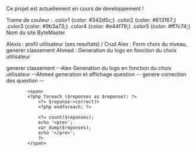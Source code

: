 Ce projet est actuellement en cours de developpement !

Trame de couleur :
.color1 {color: #342d5c;}
.color2 {color: #613167;}
.color3 {color: #9b3a73;}
.color4 {color: #e44f79;}
.color5 {color: #ff7c74;}
Nom du site ByteMaster

<!-- Alexis : Page d'accueil / Nav / Connexion / Inscription
Alex, Ahmed : FAQ, Choix thèmes, Choix difficulté, Start Quizz, Contact
Mathieu : Question, Leaderboard, Correction -->

Alexis : profil utilisateur (ses resultats) / Crud
Alex : Form choix du niveau, generer classement
Ahmed : Generation du logo en fonction du choix utilisateur

<!-- Mathieu : Form choix du theme -->
<!-- Choix du thème => form --Mathieu -->
<!-- Choix du niveau => form --Alex -->

generer classement --Alex
Generation du logo en fonction du choix utilisateur --Ahmed
generation et affichage question --
genere correction des question --

            <span>
            <?php foreach ($reponses as $reponse): ?>
                <?= $reponse->correct?>
                <?php endforeach; ?>

                <?= count($reponses);
                echo '<pre>';
                var_dump($reponses);
                echo '</pre>';
                ?>
            </span>
